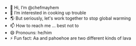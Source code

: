 - 👋 Hi, I’m @chefmayhem
- 👀 I’m interested in cooking up trouble
- 🌎 But seriously, let's work together to stop global warming
- 📫 How to reach me ... best not to
- 😄 Pronouns: he/him
- ⚡ Fun fact: Aa and pahoehoe are two different kinds of lava

<!---
chefmayhem/chefmayhem is a ✨ special ✨ repository because its `README.md` (this file) appears on your GitHub profile.
You can click the Preview link to take a look at your changes.
--->
